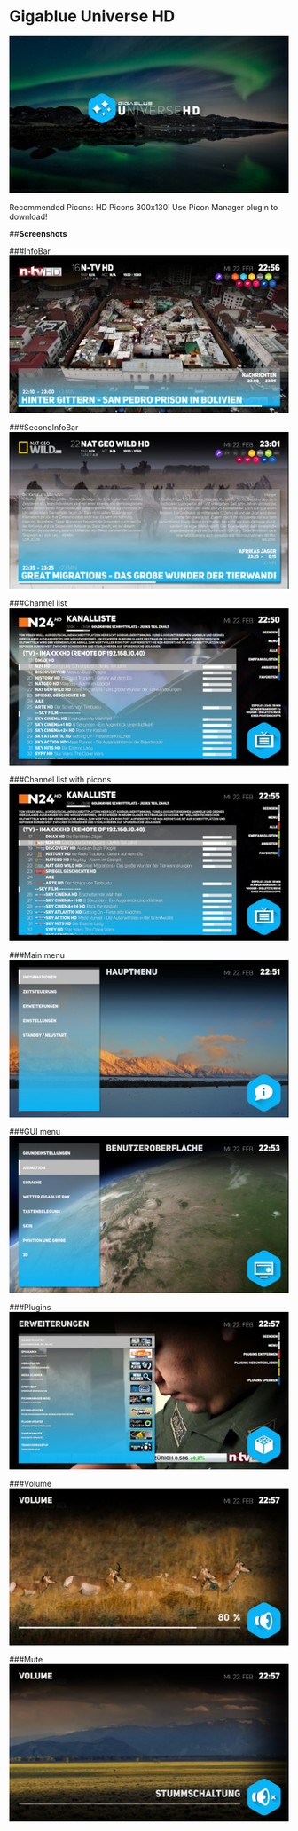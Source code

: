 Gigablue Universe HD
========
![alt tag](INFO/Gigablue-Universe-Preview.jpg)

Recommended Picons: HD Picons 300x130! Use Picon Manager plugin to download!

##**Screenshots**

###InfoBar
![alt tag](INFO/Screenshots/Infobar.jpg)

###SecondInfoBar
![alt tag](INFO/Screenshots/SecondInfobar.jpg)

###Channel list
![alt tag](INFO/Screenshots/Channellist.jpg)

###Channel list with picons
![alt tag](INFO/Screenshots/ChannellistwPicons.jpg)

###Main menu
![alt tag](INFO/Screenshots/Mainmenu.jpg)

###GUI menu
![alt tag](INFO/Screenshots/GUIMenu.jpg)

###Plugins
![alt tag](INFO/Screenshots/Plugins.jpg)

###Volume
![alt tag](INFO/Screenshots/Volume.jpg)

###Mute
![alt tag](INFO/Screenshots/Mute.jpg)


